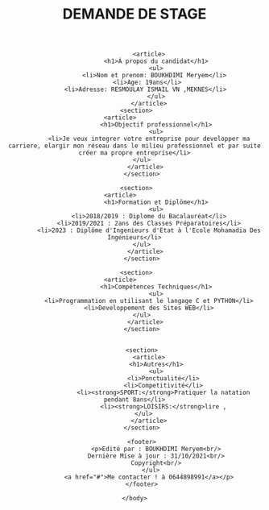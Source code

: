 <!DOCTYPE html>
<html>
    <head>
        <title>CV de Meryem Boukhdimi</title>
    </head>
    <center>
    <body>
        <header>
            <h1>DEMANDE DE STAGE</h1>
        </header>
        
       
       
            <article>
                <h1>À propos du candidat</h1>
                <ul>
	           <li>Nom et prenom: BOUKHDIMI Meryem</li>
		   <li>Age: 19ans</li>
		   <li>Adresse: RESMOULAY ISMAIL VN ,MEKNES</li> 
				</ul>
            </article>
		<section>	
            <article>                
                <h1>Objectif professionnel</h1>
                <ul>
		    <li>Je veux integrer votre entreprise pour developper ma carriere, elargir mon réseau dans le milieu professionnel et par suite créer ma propre entreprise</li>
		</ul>
            </article>	
	    </section>
		
		<section>	
            <article>                
                <h1>Formation et Diplôme</h1>
                <ul>
			<li>2018/2019 : Diplome du Bacalauréat</li>
			<li>2019/2021 : 2ans des Classes Préparatoires</li>
			<li>2023 : Diplôme d'Ingenieurs d'Etat à l'Ecole Mohamadia Des Ingenieurs</li>
		</ul>
            </article>	
	    </section>
		
		<section>	
            <article>                
                <h1>Compétences Techniques</h1>
                <ul>
			<li>Programmation en utilisant le langage C et PYTHON</li>
			<li>Developpement des Sites WEB</li>
		</ul>
            </article>	
	    </section>
		 
		
	    <section>
			<article>
			    <h1>Autres</h1>
				<ul>
				    <li>Ponctualité</li>
				    <li>Competitivité</li>
				    <li><strong>SPORT:</strong>Pratiquer la natation pendant 8ans</li>
				    <li><strong>LOISIRS:</strong>lire ,
				</ul>		
			</article>
        </section>
		
        <footer>
			    <p>Edité par : BOUKHDIMI Meryem<br/>
				Dernière Mise à jour : 31/10/2021<br/>
				Copyright<br/>
             </ul>
            <a href="#">Me contacter ! à 0644898991</a></p>
        </footer>
        
    </body>
</html>
